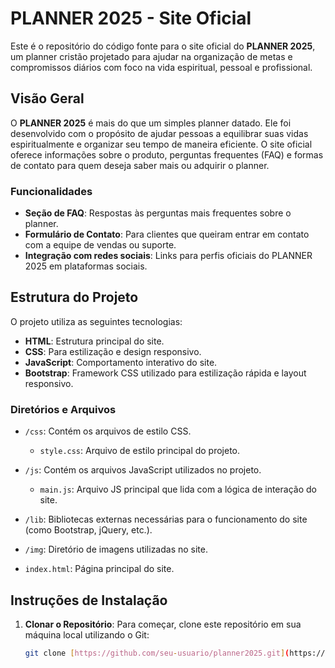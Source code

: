 # PLANNER 2025 - Site Oficial

Este é o repositório do código fonte para o site oficial do **PLANNER 2025**, um planner cristão projetado para ajudar na organização de metas e compromissos diários com foco na vida espiritual, pessoal e profissional.

## Visão Geral

O **PLANNER 2025** é mais do que um simples planner datado. Ele foi desenvolvido com o propósito de ajudar pessoas a equilibrar suas vidas espiritualmente e organizar seu tempo de maneira eficiente. O site oficial oferece informações sobre o produto, perguntas frequentes (FAQ) e formas de contato para quem deseja saber mais ou adquirir o planner.

### Funcionalidades

- **Seção de FAQ**: Respostas às perguntas mais frequentes sobre o planner.
- **Formulário de Contato**: Para clientes que queiram entrar em contato com a equipe de vendas ou suporte.
- **Integração com redes sociais**: Links para perfis oficiais do PLANNER 2025 em plataformas sociais.

## Estrutura do Projeto

O projeto utiliza as seguintes tecnologias:

- **HTML**: Estrutura principal do site.
- **CSS**: Para estilização e design responsivo.
- **JavaScript**: Comportamento interativo do site.
- **Bootstrap**: Framework CSS utilizado para estilização rápida e layout responsivo.

### Diretórios e Arquivos

- `/css`: Contém os arquivos de estilo CSS.
  - `style.css`: Arquivo de estilo principal do projeto.
  
- `/js`: Contém os arquivos JavaScript utilizados no projeto.
  - `main.js`: Arquivo JS principal que lida com a lógica de interação do site.
  
- `/lib`: Bibliotecas externas necessárias para o funcionamento do site (como Bootstrap, jQuery, etc.).

- `/img`: Diretório de imagens utilizadas no site.

- `index.html`: Página principal do site.

## Instruções de Instalação

1. **Clonar o Repositório**:
   Para começar, clone este repositório em sua máquina local utilizando o Git:

   ```bash
   git clone [https://github.com/seu-usuario/planner2025.git](https://github.com/T4goz2005/Planner25k)
